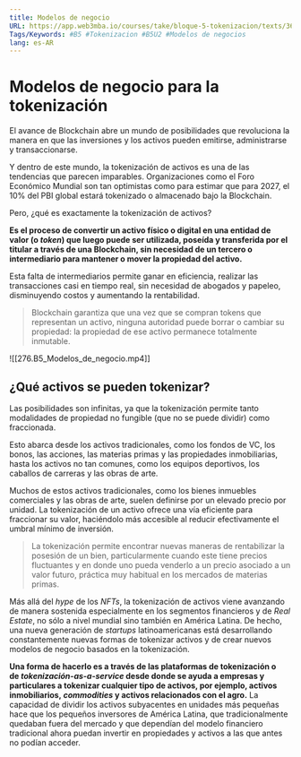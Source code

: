 ```yaml
---
title: Modelos de negocio
URL: https://app.web3mba.io/courses/take/bloque-5-tokenizacion/texts/36009560-u2-03-modelos-de-negocio
Tags/Keywords: #B5 #Tokenizacion #B5U2 #Modelos de negocios
lang: es-AR
---
```

# Modelos de negocio para la tokenización
El avance de Blockchain abre un mundo de posibilidades que revoluciona la manera en que las inversiones y los activos pueden emitirse, administrarse y transaccionarse.

Y dentro de este mundo, la tokenización de activos es una de las tendencias que parecen imparables. Organizaciones como el Foro Económico Mundial son tan optimistas como para estimar que para 2027, el 10% del PBI global estará tokenizado o almacenado bajo la Blockchain. 

Pero, ¿qué es exactamente la tokenización de activos?

**Es el proceso de convertir un activo físico o digital en una entidad de valor (o _token_) que luego puede ser utilizada, poseída y transferida por el titular a través de una Blockchain, sin necesidad de un tercero o intermediario para mantener o mover la propiedad del activo.** 

Esta falta de intermediarios permite ganar en eficiencia, realizar las transacciones casi en tiempo real, sin necesidad de abogados y papeleo, disminuyendo costos y aumentando la rentabilidad.

> Blockchain garantiza que una vez que se compran tokens que representan un activo, ninguna autoridad puede borrar o cambiar su propiedad: la propiedad de ese activo permanece totalmente inmutable.

![[276.B5_Modelos_de_negocio.mp4]]

## ¿Qué activos se pueden tokenizar?
Las posibilidades son infinitas, ya que la tokenización permite tanto modalidades de propiedad no fungible (que no se puede dividir) como fraccionada.

Esto abarca desde los activos tradicionales, como los fondos de VC, los bonos, las acciones, las materias primas y las propiedades inmobiliarias, hasta los activos no tan comunes, como los equipos deportivos, los caballos de carreras y las obras de arte.

Muchos de estos activos tradicionales, como los bienes inmuebles comerciales y las obras de arte, suelen definirse por un elevado precio por unidad. La tokenización de un activo ofrece una vía eficiente para fraccionar su valor, haciéndolo más accesible al reducir efectivamente el umbral mínimo de inversión.

> La tokenización permite encontrar nuevas maneras de rentabilizar la posesión de un bien, particularmente cuando este tiene precios fluctuantes y en donde uno pueda venderlo a un precio asociado a un valor futuro, práctica muy habitual en los mercados de materias primas.

Más allá del _hype_ de los _NFTs_, la tokenización de activos viene avanzando de manera sostenida especialmente en los segmentos financieros y de _Real Estate_, no sólo a nivel mundial sino también en América Latina. De hecho, una nueva generación de _startups_ latinoamericanas está desarrollando constantemente nuevas formas de tokenizar activos y de crear nuevos modelos de negocio basados en la tokenización.

**Una forma de hacerlo es a través de las plataformas de tokenización o de _tokenización-as-a-service_ desde donde se ayuda a empresas y particulares a tokenizar cualquier tipo de activos, por ejemplo, activos inmobiliarios, _commodities_ y activos relacionados con el agro.** La capacidad de dividir los activos subyacentes en unidades más pequeñas hace que los pequeños inversores de América Latina, que tradicionalmente quedaban fuera del mercado y que dependían del modelo financiero tradicional ahora puedan invertir en propiedades y activos a las que antes no podían acceder.